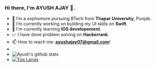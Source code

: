 ### Hi there, I'm AYUSH AJAY 👋.


- 🔭 I’m a sophomore pursuing BTech from **Thapar University**, Punjab.
- 🌱 I’m currently working on building my UI skills on **Swift**.
- 🔭 I'm currently learning __IOS developement__.
- 📈 I have done problem solving on **Hackerrank**.
- 📫 How to reach me: **ayushajay07@gmail.com**!
- 
- ![Ayush's github stats](https://github-readme-stats.vercel.app/api?username=ayushajayy)
- [![Top Langs](https://github-readme-stats.vercel.app/api/top-langs/?username=ayushajayy)](https://github.com/ayushajayy/github-readme-stats)


